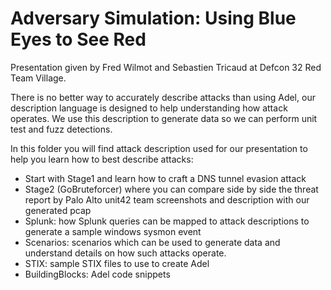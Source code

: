 Adversary Simulation: Using Blue Eyes to See Red
================================================

Presentation given by Fred Wilmot and Sebastien Tricaud at Defcon 32 Red Team Village.

There is no better way to accurately describe attacks than using Adel, our description language is designed to help understanding how attack operates.
We use this description to generate data so we can perform unit test and fuzz detections.

In this folder you will find attack description used for our presentation to help you learn how to best describe attacks:
* Start with Stage1 and learn how to craft a DNS tunnel evasion attack
* Stage2 (GoBruteforcer) where you can compare side by side the threat report by Palo Alto unit42 team screenshots and description with our generated pcap
* Splunk: how Splunk queries can be mapped to attack descriptions to generate a sample windows sysmon event
* Scenarios: scenarios which can be used to generate data and understand details on how such attacks operate.
* STIX: sample STIX files to use to create Adel
* BuildingBlocks: Adel code snippets


